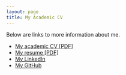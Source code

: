 ```yaml
---
layout: page
title: My Academic CV
---
```


<!-- Text stuff -->
<p>Below are links to more information about me.</p>
<ul>
<li><a href="{{ site.baseurl }}/assets/documents/Maciej_R_Kos_cv.pdf">My academic CV [PDF]</a></li>
<li><a href="{{ site.baseurl }}/assets/documents/Maciej Kos - resume - current.pdf">My resume [PDF]</a></li>
<li><a href="https://www.linkedin.com/in/maciejkos/">My LinkedIn</a></li>
<li><a href="https://github.com/maciejkos">My GitHub</a></li>
</ul>